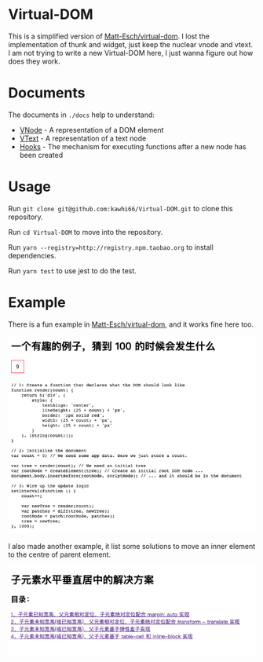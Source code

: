 # Virtual-DOM

This is a simplified version of [Matt-Esch/virtual-dom](https://github.com/kawhi66/Virtual-DOM-forked). I lost the implementation of thunk and widget, just keep the nuclear vnode and vtext. I am not trying to write a new Virtual-DOM here, I just wanna figure out how does they work.

# Documents

The documents in `./docs` help to understand:

-   [VNode](./docs/vnode.md) - A representation of a DOM element
-   [VText](./docs/vtext.md) - A representation of a text node
-   [Hooks](./docs/hooks.md) - The mechanism for executing functions after a new node has been created

# Usage

Run `git clone git@github.com:kawhi66/Virtual-DOM.git` to clone this repository.

Run `cd Virtual-DOM` to move into the repository.

Run `yarn --registry=http://registry.npm.taobao.org` to install dependencies.

Run `yarn test` to use jest to do the test.

# Example

There is a fun example in [Matt-Esch/virtual-dom](https://github.com/kawhi66/Virtual-DOM-forked), and it works fine here too.

![](/example/assets/a-fun-example.png)

I also made another example, it list some solutions to move an inner element to the centre of parent element.

![](/example/assets/another-example.png)
